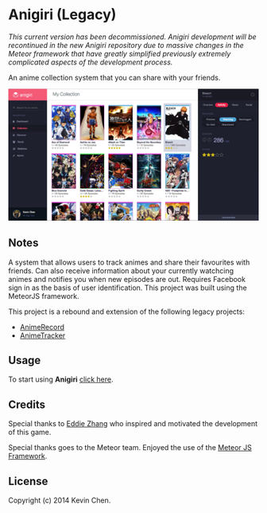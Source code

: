 Anigiri (Legacy)
=======

_This current version has been decommissioned. Anigiri development will be recontinued in the new Anigiri repository due to massive changes in the Meteor framework that have greatly simplified previously extremely complicated aspects of the development process._

An anime collection system that you can share with your friends.

![alt='promo.jpg'](promo.jpg)

Notes
------------
A system that allows users to track animes and share their favourites with friends. Can also receive information about your currently watchcing animes and notifies you when new episodes are out. Requires Facebook sign in as the basis of user identification. This project was built using the MeteorJS framework. 

This project is a rebound and extension of the following legacy projects:
+ [AnimeRecord](https://github.com/k39chen/AnimeRecord)
+ [AnimeTracker](https://github.com/k39chen/AnimeTracker)

Usage
------------
To start using **Anigiri** [click here](http://anigiri.meteor.com/).

Credits
-------------
Special thanks to [Eddie Zhang](https://github.com/Mrez95) who inspired and motivated the development of this game.

Special thanks goes to the Meteor team. Enjoyed the use of the [Meteor JS Framework](http://www.meteor.com/).

License
-------------
Copyright (c) 2014 Kevin Chen.
